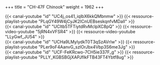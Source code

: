 +++
title = "CH-47F Chinook"
weight = 1962
+++

<div class="contenu"> <!-- Fox 3 DCS //-->
{{< canal-youtube "id" "UC4j_os41_iqlbX6kkQMbnmw" >}}
{{< ressource-playlist-youtube "PLqGY49W4jCyJK2ICnUEBseskqnfvMDalI" >}}
</div>

<div class="contenu"> <!-- Dam CH47-Pilot //-->
{{< canal-youtube "id" "UCltb5TFTiytdRvMclpXC8pQ" >}}
{{< ressource-video-youtube "5jRN4xVFSR4" >}}
{{< ressource-video-youtube "LLyGwf_JU54" >}}
</div>

<div class="contenu"> <!-- Matt Waggner //-->
{{< canal-youtube "id" "UCHa9LMylydkT0T3qSzAVrlw" >}}
{{< ressource-playlist-youtube "PLer9oF4AanvG_szlOrJbx4Vbp3S6me3Jg" >}}
</div>

<div class="contenu"> <!-- deephack //-->
{{< canal-youtube "id" "UCF-FeKRcwo-7CH5ie337F_g" >}}
{{< ressource-playlist-youtube "PLLY_KGBSBGjXAPJfIkFTB43FT4Ybtf8ug" >}}
</div>